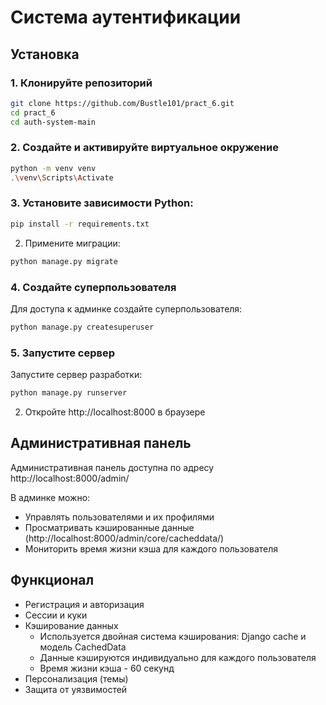 # Система аутентификации

## Установка

### 1. Клонируйте репозиторий
```bash
git clone https://github.com/Bustle101/pract_6.git
cd pract_6
cd auth-system-main
```

### 2. Создайте и активируйте виртуальное окружение
```bash
python -m venv venv
.\venv\Scripts\Activate 

```

### 3. Установите зависимости Python:
```bash
pip install -r requirements.txt
```
2. Примените миграции:
```bash
python manage.py migrate
```

### 4. Создайте суперпользователя
Для доступа к админке создайте суперпользователя:

```bash
python manage.py createsuperuser
```

### 5. Запустите сервер
Запустите сервер разработки:

```bash
python manage.py runserver
```

2. Откройте http://localhost:8000 в браузере

## Административная панель

Административная панель доступна по адресу http://localhost:8000/admin/

В админке можно:
- Управлять пользователями и их профилями
- Просматривать кэшированные данные (http://localhost:8000/admin/core/cacheddata/)
- Мониторить время жизни кэша для каждого пользователя

## Функционал

- Регистрация и авторизация
- Сессии и куки
- Кэширование данных
  - Используется двойная система кэширования: Django cache и модель CachedData
  - Данные кэшируются индивидуально для каждого пользователя
  - Время жизни кэша - 60 секунд
- Персонализация (темы)
- Защита от уязвимостей
